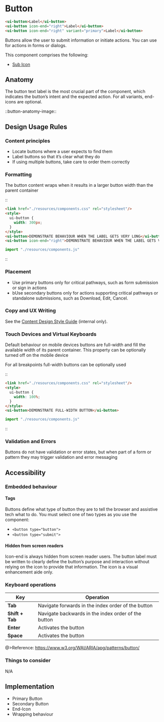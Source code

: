 <!--
type: page
title: Button
location: ./components/button
layout: default
-->

# Button

```html
<ui-button>Label</ui-button>
<ui-button icon-end="right">Label</ui-button>
<ui-button icon-end="right" variant="primary">Label</ui-button>
```

Buttons allow the user to submit information or initiate actions. You can use <ui-button> for actions in forms or dialogs. 

This component comprises the following: 
* [Sub Icon](./components/sub-icon)

## Anatomy

The button text label is the most crucial part of the component, which indicates the button’s intent and the expected action. For all variants, end-icons are optional.

::button-anatomy-image::

## Design Usage Rules
### Content principles 
* Locate buttons where a user expects to find them 
* Label buttons so that it’s clear what they do 
* If using multiple buttons, take care to order them correctly 

### Formatting 
The button content wraps when it results in a larger button width than the parent container 

::
```html
<link href="./resources/components.css" rel="stylesheet"/>
<style>
  ui-button {
    width: 300px;
  }
</style>
<ui-button>DEMONSTRATE BEHAVIOUR WHEN THE LABEL GETS VERY LONG</ui-button>
<ui-button icon-end="right">DEMONSTRATE BEHAVIOUR WHEN THE LABEL GETS VERY LONG</ui-button>
```
```js
import "./resources/components.js"
```
::

### Placement 
* Use primary buttons only for critical pathways,  such as  form submission or sign in actions 
* bUse secondary buttons only for actions supporting critical pathways or standalone submissions, such as Download, Edit, Cancel. 

### Copy and UX Writing
See the [Content Design Style Guide](https://lsegroup.sharepoint.com/sites/ProductDesignTeam/SitePages/Content-Design.aspx) (internal only).

### Touch Devices and Virtual Keyboards

Default behaviour on mobile devices buttons are full-width and fill the available width of its parent container. This property can be optionally turned off on the mobile device 

For all breakpoints full-width buttons can be optionally used 

::
```html
<link href="./resources/components.css" rel="stylesheet"/>
<style>
  ui-button {
    width: 100%;
  }
</style>
<ui-button>DEMONSTRATE FULL-WIDTH BUTTON</ui-button>
```
```js
import "./resources/components.js"
```
::


### Validation and Errors 

Buttons do not have validation or error states, but when part of a form or pattern they may trigger validation and error messaging 

## Accessibility 

### Embedded behaviour 

#### Tags 
Buttons define what type of button they are to tell the browser and assistive tech what to do. You must select one of two types as you use the component: 

* `<button type="button">`
* `<button type="submit">`

#### Hidden from screen readers

Icon-end is always hidden from screen reader users. The button label must be written to clearly define the button’s purpose and interaction without relying on the icon to provide that information. The icon is a visual enhancement aide only.

### Keyboard operations
| Key             | Operation                                           |
| --------------- | --------------------------------------------------- |
| **Tab**         | Navigate forwards in the index order of the button  |
| **Shift + Tab** | Navigate backwards in the index order of the button |
| **Enter**       | Activates the button                                |
| **Space**       | Activates the button                                |

@>Reference: https://www.w3.org/WAI/ARIA/apg/patterns/button/

### Things to consider
N/A

## Implementation

* Primary Button 
* Secondary Button 
* End-Icon 
* Wrapping behaviour 
